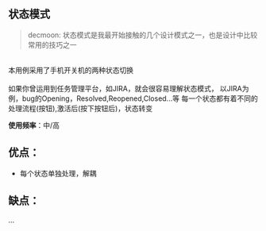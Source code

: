 状态模式
- 

> decmoon:
状态模式是我最开始接触的几个设计模式之一，也是设计中比较常用的技巧之一
<br/>
本用例采用了手机开关机的两种状态切换<br/><br/>
如果你曾运用到任务管理平台，如JIRA，就会很容易理解状态模式，
以JIRA为例，bug的Opening，Resolved,Reopened,Closed...等
每一个状态都有着不同的处理流程(按钮),激活后(按下按钮后)，状态转变



**使用频率**：中/高

优点：
- 
+ 每个状态单独处理，解耦

缺点：
- 
...

